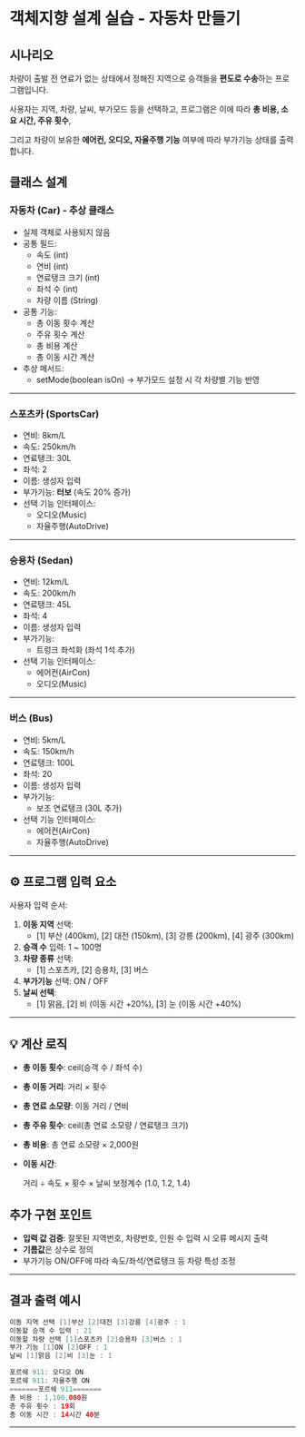 # 객체지향 설계 실습 - 자동차 만들기

## 시나리오

차량이 출발 전 연료가 없는 상태에서 정해진 지역으로 승객들을 **편도로 수송**하는 프로그램입니다.

사용자는 지역, 차량, 날씨, 부가모드 등을 선택하고, 프로그램은 이에 따라 **총 비용, 소요 시간, 주유 횟수**,

그리고 차량이 보유한 **에어컨, 오디오, 자율주행 기능** 여부에 따라 부가기능 상태를 출력합니다.

## 클래스 설계

### **자동차 (Car) - 추상 클래스**

- 실제 객체로 사용되지 않음
- 공통 필드:
    - 속도 (int)
    - 연비 (int)
    - 연료탱크 크기 (int)
    - 좌석 수 (int)
    - 차량 이름 (String)
- 공통 기능:
    - 총 이동 횟수 계산
    - 주유 횟수 계산
    - 총 비용 계산
    - 총 이동 시간 계산
- 추상 메서드:
    - setMode(boolean isOn) → 부가모드 설정 시 각 차량별 기능 반영

---

### **스포츠카 (SportsCar)**

- 연비: 8km/L
- 속도: 250km/h
- 연료탱크: 30L
- 좌석: 2
- 이름: 생성자 입력
- 부가기능: **터보** (속도 20% 증가)
- 선택 기능 인터페이스:
    - 오디오(Music)
    - 자율주행(AutoDrive)

---

### **승용차 (Sedan)**

- 연비: 12km/L
- 속도: 200km/h
- 연료탱크: 45L
- 좌석: 4
- 이름: 생성자 입력
- 부가기능:
    - 트렁크 좌석화 (좌석 1석 추가)
- 선택 기능 인터페이스:
    - 에어컨(AirCon)
    - 오디오(Music)

---

### **버스 (Bus)**

- 연비: 5km/L
- 속도: 150km/h
- 연료탱크: 100L
- 좌석: 20
- 이름: 생성자 입력
- 부가기능:
    - 보조 연료탱크 (30L 추가)
- 선택 기능 인터페이스:
    - 에어컨(AirCon)
    - 자율주행(AutoDrive)

---

## **⚙️ 프로그램 입력 요소**

사용자 입력 순서:

1. **이동 지역** 선택:
    - [1] 부산 (400km), [2] 대전 (150km), [3] 강릉 (200km), [4] 광주 (300km)
2. **승객 수** 입력: 1 ~ 100명
3. **차량 종류** 선택:
    - [1] 스포츠카, [2] 승용차, [3] 버스
4. **부가기능** 선택: ON / OFF
5. **날씨 선택**:
    - [1] 맑음, [2] 비 (이동 시간 +20%), [3] 눈 (이동 시간 +40%)

---

## **💡 계산 로직**

- **총 이동 횟수**: ceil(승객 수 / 좌석 수)
- **총 이동 거리**: 거리 × 횟수
- **총 연료 소모량**: 이동 거리 / 연비
- **총 주유 횟수**: ceil(총 연료 소모량 / 연료탱크 크기)
- **총 비용**: 총 연료 소모량 × 2,000원
- **이동 시간**:
    
    거리 ÷ 속도 × 횟수 × 날씨 보정계수 (1.0, 1.2, 1.4)
    

## 추가 구현 포인트

- **입력 값 검증**: 잘못된 지역번호, 차량번호, 인원 수 입력 시 오류 메시지 출력
- **기름값**은 상수로 정의
- 부가기능 ON/OFF에 따라 속도/좌석/연료탱크 등 차량 특성 조정

---

## 결과 출력 예시

```java
이동 지역 선택 [1]부산 [2]대전 [3]강릉 [4]광주 : 1
이동할 승객 수 입력 : 21
이동할 차량 선택 [1]스포츠카 [2]승용차 [3]버스 : 1
부가 기능 [1]ON [2]OFF : 1
날씨 [1]맑음 [2]비 [3]눈 : 1

포르쉐 911: 오디오 ON
포르쉐 911: 자율주행 ON
=======포르쉐 911=======
총 비용 : 1,100,000원
총 주유 횟수 : 19회
총 이동 시간 : 14시간 40분
```

---
